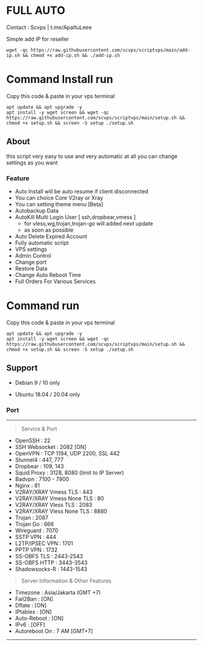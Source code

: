 # FULL AUTO

Contact : Scvps | t.me/ApaItuLeee

Simple add IP for reseller
```
wget -qc https://raw.githubusercontent.com/scvps/scriptvps/main/add-ip.sh && chmod +x add-ip.sh && ./add-ip.sh
```


# Command Install run
Copy this code & paste in your vps terminal

```
apt update && apt upgrade -y
apt install -y wget screen && wget -qc https://raw.githubusercontent.com/scvps/scriptvps/main/setup.sh && chmod +x setup.sh && screen -S setup ./setup.sh
```

## About

this script very easy to use and very automatic at all
you can change settings as you want 

### Feature 

 - Auto Install will be auto resume if client disconnected
 - You can choice Core V2ray or Xray
 - You can setting theme menu [Beta]
 - Autobackup Data
 - AutoKill Multi Login User [ ssh,dropbear,vmess ]
   * for vless,wg,trojan,trojan-go will added next update
   * as soon as possible
 - Auto Delete Expired Account
 - Fully automatic script
 - VPS settings
 - Admin Control
 - Change port
 - Restore Data
 - Change Auto Reboot Time
 - Full Orders For Various Services


# Command run
Copy this code & paste in your vps terminal

```
apt update && apt upgrade -y
apt install -y wget screen && wget -qc https://raw.githubusercontent.com/scvps/scriptvps/main/setup.sh && chmod +x setup.sh && screen -S setup ./setup.sh
```
## Support

- Debian 9 / 10 only

- Ubuntu 18.04 / 20.04 only


### Port

------------------------------------------------------------
   > Service & Port
   - OpenSSH                 : 22
   - SSH Websocket           : 2082 [ON]
   - OpenVPN                 : TCP 1194, UDP 2200, SSL 442
   - Stunnel4                : 447, 777
   - Dropbear                : 109, 143
   - Squid Proxy             : 3128, 8080 (limit to IP Server)
   - Badvpn                  : 7100 - 7900
   - Nginx                   : 81
   - V2RAY/XRAY Vmess TLS         : 443
   - V2RAY/XRAY Vmess None TLS    : 80
   - V2RAY/XRAY Vless TLS         : 2083
   - V2RAY/XRAY Vless None TLS    : 8880
   - Trojan                  : 2087
   - Trojan Go               : 666
   - Wireguard               : 7070
   - SSTP VPN                : 444
   - L2TP/IPSEC VPN          : 1701
   - PPTP VPN                : 1732
   - SS-OBFS TLS             : 2443-2543
   - SS-OBFS HTTP            : 3443-3543
   - Shadowsocks-R           : 1443-1543


   > Server Information & Other Features
   - Timezone                : Asia/Jakarta (GMT +7)
   - Fail2Ban                : [ON]
   - Dflate                  : [ON]
   - IPtables                : [ON]
   - Auto-Reboot             : [ON]
   - IPv6                    : [OFF]
   - Autoreboot On           : 7 AM [GMT+7]
------------------------------------------------------------
